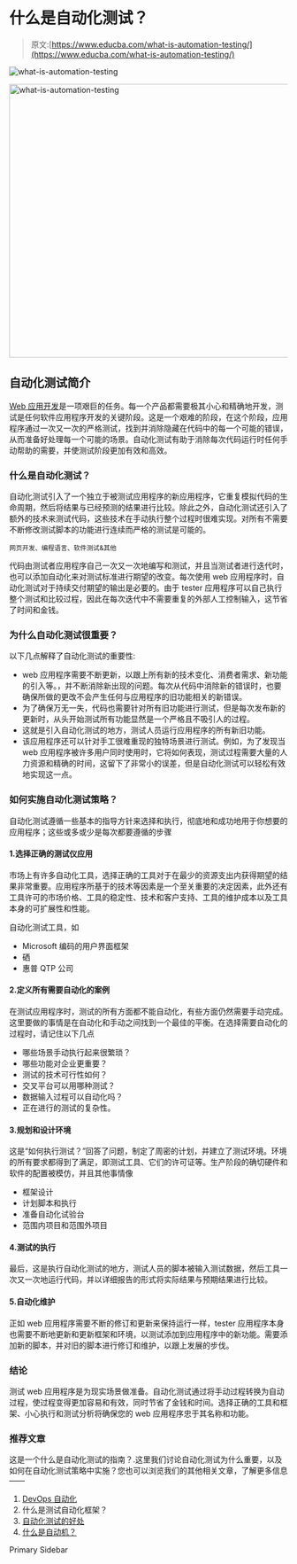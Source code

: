 # 什么是自动化测试？

> 原文:[https://www.educba.com/what-is-automation-testing/](https://www.educba.com/what-is-automation-testing/)

![what-is-automation-testing](../Images/9158bb4461e8320560dc5d6d2559db89.png)

<noscript><img class="alignnone size-full wp-image-277618" src="../Images/9158bb4461e8320560dc5d6d2559db89.png" alt="what-is-automation-testing" width="861" height="494" srcset="https://cdn.educba.com/academy/wp-content/uploads/2020/01/what-is-automation-testing.jpg 861w, https://cdn.educba.com/academy/wp-content/uploads/2020/01/what-is-automation-testing-300x172.jpg 300w, https://cdn.educba.com/academy/wp-content/uploads/2020/01/what-is-automation-testing-768x441.jpg 768w" sizes="(max-width: 861px) 100vw, 861px" data-original-src="https://cdn.educba.com/academy/wp-content/uploads/2020/01/what-is-automation-testing.jpg"/></noscript>

## 自动化测试简介

[Web 应用开发](https://www.educba.com/what-is-web-application/)是一项艰巨的任务。每一个产品都需要极其小心和精确地开发，测试是任何软件应用程序开发的关键阶段。这是一个艰难的阶段，在这个阶段，应用程序通过一次又一次的严格测试，找到并消除隐藏在代码中的每一个可能的错误，从而准备好处理每一个可能的场景。自动化测试有助于消除每次代码运行时任何手动帮助的需要，并使测试阶段更加有效和高效。

### 什么是自动化测试？

自动化测试引入了一个独立于被测试应用程序的新应用程序，它重复模拟代码的生命周期，然后将结果与已经预测的结果进行比较。除此之外，自动化测试还引入了额外的技术来测试代码，这些技术在手动执行整个过程时很难实现。对所有不需要不断修改测试脚本的功能进行连续而严格的测试是可能的。

<small>网页开发、编程语言、软件测试&其他</small>

代码由测试者应用程序自己一次又一次地编写和测试，并且当测试者进行迭代时，也可以添加自动化来对测试标准进行期望的改变。每次使用 web 应用程序时，自动化测试对于持续交付期望的输出是必要的。由于 tester 应用程序可以自己执行整个测试和比较过程，因此在每次迭代中不需要重复的外部人工控制输入，这节省了时间和金钱。

### 为什么自动化测试很重要？

以下几点解释了自动化测试的重要性:

*   web 应用程序需要不断更新，以跟上所有新的技术变化、消费者需求、新功能的引入等。，并不断消除新出现的问题。每次从代码中消除新的错误时，也要确保所做的更改不会产生任何与应用程序的旧功能相关的新错误。
*   为了确保万无一失，代码也需要针对所有旧功能进行测试，但是每次发布新的更新时，从头开始测试所有功能显然是一个严格且不吸引人的过程。
*   这就是引入自动化测试的地方，测试人员运行应用程序的所有新旧功能。
*   该应用程序还可以针对手工很难重现的独特场景进行测试。例如，为了发现当 web 应用程序被许多用户同时使用时，它将如何表现，测试过程需要大量的人力资源和精确的时间，这留下了非常小的误差，但是自动化测试可以轻松有效地实现这一点。

### 如何实施自动化测试策略？

自动化测试遵循一些基本的指导方针来选择和执行，彻底地和成功地用于你想要的应用程序；这些或多或少是每次都要遵循的步骤

#### 1.选择正确的测试仪应用

市场上有许多自动化工具，选择正确的工具对于在最少的资源支出内获得期望的结果非常重要。应用程序所基于的技术等因素是一个至关重要的决定因素，此外还有工具许可的市场价格、工具的稳定性、技术和客户支持、工具的维护成本以及工具本身的可扩展性和性能。

自动化测试工具，如

*   Microsoft 编码的用户界面框架
*   硒
*   惠普 QTP 公司

#### 2.定义所有需要自动化的案例

在测试应用程序时，测试的所有方面都不能自动化，有些方面仍然需要手动完成。这里要做的事情是在自动化和手动之间找到一个最佳的平衡。在选择需要自动化的过程时，请记住以下几点

*   哪些场景手动执行起来很繁琐？
*   哪些功能对企业更重要？
*   测试的技术可行性如何？
*   交叉平台可以用哪种测试？
*   数据输入过程可以自动化吗？
*   正在进行的测试的复杂性。

#### 3.规划和设计环境

这是“如何执行测试？”回答了问题，制定了周密的计划，并建立了测试环境。环境的所有要求都得到了满足，即测试工具、它们的许可证等。生产阶段的确切硬件和软件的配置被模仿，并且其他事情像

*   框架设计
*   计划脚本和执行
*   准备自动化试验台
*   范围内项目和范围外项目

#### 4.测试的执行

最后，这是执行自动化测试的地方，测试人员的脚本被输入测试数据，然后工具一次又一次地运行代码，并以详细报告的形式将实际结果与预期结果进行比较。

#### 5.自动化维护

正如 web 应用程序需要不断的修订和更新来保持运行一样，tester 应用程序本身也需要不断地更新和更新框架和环境，以测试添加到应用程序中的新功能。需要添加新的脚本，并对旧的脚本进行修订和维护，以跟上发展的步伐。

### 结论

测试 web 应用程序是为现实场景做准备。自动化测试通过将手动过程转换为自动过程，使过程变得更加容易和有效，同时节省了金钱和时间。选择正确的工具和框架、小心执行和测试分析将确保您的 web 应用程序忠于其名称和功能。

### 推荐文章

这是一个什么是自动化测试的指南？.这里我们讨论自动化测试为什么重要，以及如何在自动化测试策略中实施？您也可以浏览我们的其他相关文章，了解更多信息——

1.  [DevOps 自动化](https://www.educba.com/devops-automation/)
2.  什么是测试自动化框架？
3.  [自动化测试的好处](https://www.educba.com/benefits-of-automation-testing/)
4.  [什么是自动机？](https://www.educba.com/what-is-automata/)

<footer class="entry-footer">

<aside class="sidebar sidebar-primary widget-area" role="complementary" aria-label="Primary Sidebar">Primary Sidebar</aside>

</footer>